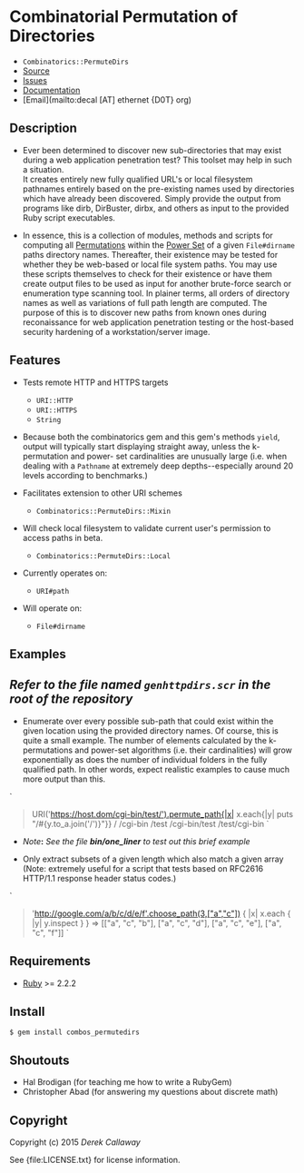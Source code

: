 # **Combinatorial Permutation of Directories**

* `Combinatorics::PermuteDirs`
* [Source](https://github.com/decal/combos_permutedirs)
* [Issues](https://github.com/decal/combos_permutedirs/issues)
* [Documentation](http://rubydoc.info/gems/combos_permutedirs)
* [Email](mailto:decal [AT] ethernet {D0T} org)

## **Description**

* Ever been determined to discover new sub-directories that may exist during a
web application penetration test? This toolset may help in such a situation.  
It creates entirely new fully qualified URL's or local filesystem pathnames 
entirely based on the pre-existing names used by directories which have already
been discovered. Simply provide the output from programs like dirb, DirBuster, 
dirbx, and others as input to the provided Ruby script executables.

* In essence, this is a collection of modules, methods and scripts for computing 
all [Permutations](http://en.wikipedia.org/wiki/Permutations) within the
[Power Set](https://en.wikipedia.org/wiki/Power_set) of a given `File#dirname` 
paths directory names. Thereafter, their existence may be tested for whether 
they be web-based or local file system paths. You may use these scripts 
themselves to check for their existence or have them create output files to be 
used as input for another brute-force search or enumeration type scanning tool. 
In plainer terms, all orders of directory names as well as variations of full 
path length are computed. The purpose of this is to discover new paths from 
known ones during reconaissance for web application penetration testing or the 
host-based security hardening of a workstation/server image.

## **Features**

* Tests remote HTTP and HTTPS targets 
  * `URI::HTTP`
  * `URI::HTTPS`
  * `String`
* Because both the combinatorics gem and this gem's methods `yield`, output will
  typically start displaying straight away, unless the k-permutation and power-
  set cardinalities are unusually large (i.e. when dealing with a `Pathname` at 
  extremely deep depths--especially around 20 levels according to benchmarks.)


* Facilitates extension to other URI schemes
  * `Combinatorics::PermuteDirs::Mixin`
* Will check local filesystem to validate current user's permission to access 
  paths in beta.
  * `Combinatorics::PermuteDirs::Local`
* Currently operates on:
  * `URI#path`
* Will operate on:
  * `File#dirname`

## **Examples**
##
## _Refer to the file named `genhttpdirs.scr` in the root of the repository_


* Enumerate over every possible sub-path that could exist within the given 
location using the provided directory names. Of course, this is quite a
small example. The number of elements calculated by the k-permutations and 
power-set algorithms (i.e. their cardinalities) will grow exponentially as does
the number of individual folders in the fully qualified path. In other words,
expect realistic examples to cause much more output than this.

`
> URI('https://host.dom/cgi-bin/test/').permute_path{|x| x.each{|y| puts "/#{y.to_a.join('/')}"}}
/
/cgi-bin
/test
/cgi-bin/test
/test/cgi-bin
`

* _Note_**:** _See the file **bin/one_liner** to test out this brief example_

* Only extract subsets of a given length which also match a given array (Note: extremely
useful for a script that tests based on RFC2616 HTTP/1.1 response header status codes.)

`
> 'http://google.com/a/b/c/d/e/f'.choose_path(3,["a","c"]) { |x| x.each { |y| y.inspect } }
=> [["a", "c", "b"], ["a", "c", "d"], ["a", "c", "e"], ["a", "c", "f"]]
`

## Requirements

* [Ruby](http://www.ruby-lang.org/) >= 2.2.2

## Install

    $ gem install combos_permutedirs

## Shoutouts

* Hal Brodigan (for teaching me how to write a RubyGem)
* Christopher Abad (for answering my questions about discrete math)

## Copyright

Copyright (c) 2015 _Derek Callaway_

See {file:LICENSE.txt} for license information.
